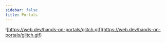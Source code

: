 ```yaml
---
sidebar: false
title: Portals
---
```


![https://web.dev/hands-on-portals/glitch.gif](https://web.dev/hands-on-portals/glitch.gif)